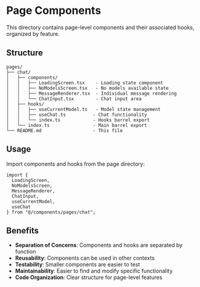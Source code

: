# Page Components

This directory contains page-level components and their associated hooks, organized by feature.

## Structure

```
pages/
├── chat/
│   ├── components/
│   │   ├── LoadingScreen.tsx    - Loading state component
│   │   ├── NoModelsScreen.tsx   - No models available state
│   │   ├── MessageRenderer.tsx  - Individual message rendering
│   │   └── ChatInput.tsx        - Chat input area
│   ├── hooks/
│   │   ├── useCurrentModel.ts   - Model state management
│   │   ├── useChat.ts          - Chat functionality
│   │   └── index.ts            - Hooks barrel export
│   └── index.ts                - Main barrel export
└── README.md                   - This file
```

## Usage

Import components and hooks from the page directory:

```tsx
import {
  LoadingScreen,
  NoModelsScreen,
  MessageRenderer,
  ChatInput,
  useCurrentModel,
  useChat
} from "@/components/pages/chat";
```

## Benefits

- **Separation of Concerns**: Components and hooks are separated by function
- **Reusability**: Components can be used in other contexts
- **Testability**: Smaller components are easier to test
- **Maintainability**: Easier to find and modify specific functionality
- **Code Organization**: Clear structure for page-level features